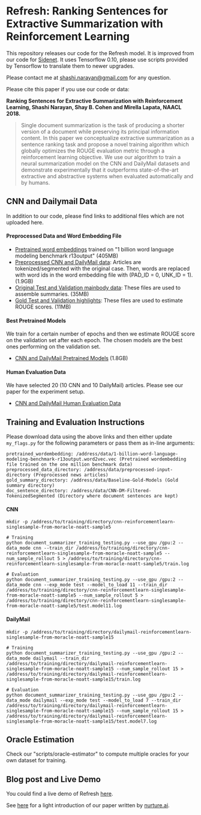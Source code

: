 # Refresh: Ranking Sentences for Extractive Summarization with Reinforcement Learning

This repository releases our code for the Refresh model. It is improved from our code for [Sidenet](https://github.com/shashiongithub/sidenet). It uses Tensorflow 0.10, please use scripts provided by Tensorflow to translate them to newer upgrades. 

Please contact me at shashi.narayan@gmail.com for any question.

Please cite this paper if you use our code or data:

**Ranking Sentences for Extractive Summarization with Reinforcement Learning, Shashi Narayan, Shay B. Cohen and Mirella Lapata, NAACL 2018.**

> Single document summarization is the task of producing a shorter version of a document while preserving its principal information content. In this paper we conceptualize extractive summarization as a sentence ranking task and propose a novel training algorithm which globally optimizes the ROUGE evaluation metric through a reinforcement learning objective. We use our algorithm to train a neural summarization model on the CNN and DailyMail datasets and demonstrate experimentally that it outperforms state-of-the-art extractive and abstractive systems when evaluated automatically and by humans.

## CNN and Dailymail Data

In addition to our code, please find links to additional files which are not uploaded here. 

#### Preprocessed Data and Word Embedding File

* [Pretrained word embeddings](http://kinloch.inf.ed.ac.uk/public/direct/Refresh-NAACL18-1-billion-benchmark-wordembeddings.tar.gz) trained on "1 billion word language modeling benchmark r13output" (405MB)
* [Preprocessed CNN and DailyMail data](http://kinloch.inf.ed.ac.uk/public/direct/Refresh-NAACL18-preprocessed-input-data.tar.gz): Articles are tokenized/segmented with the original case. Then, words are replaced with word ids in the word embedding file with (PAD_ID = 0, UNK_ID = 1). (1.9GB) 
* [Original Test and Validation mainbody data](http://kinloch.inf.ed.ac.uk/public/direct/Refresh-NAACL18-CNN-DM-Filtered-TokenizedSegmented.tar.gz): These files are used to assemble summaries. (35MB)
* [Gold Test and Validation highlights](http://kinloch.inf.ed.ac.uk/public/direct/Refresh-NAACL18-baseline-gold-data.tar.gz): These files are used to estimate ROUGE scores. (11MB)

#### Best Pretrained Models

We train for a certain number of epochs and then we estimate ROUGE score on the validation set after each epoch. The chosen models are the best ones performing on the validation set.  

* [CNN and DailyMail Pretrained Models](http://kinloch.inf.ed.ac.uk/public/direct/Refresh-NAACL18-pretrained-models.tar.gz) (1.8GB)

#### Human Evaluation Data

We have selected 20 (10 CNN and 10 DailyMail) articles. Please see our paper for the experiment setup.

* [CNN and DailyMail Human Evaluation Data](http://kinloch.inf.ed.ac.uk/public/direct/Refresh-NAACL18-human-evaluations.tar.gz)

## Training and Evaluation Instructions

Please download data using the above links and then either update `my_flags.py` for the following parameters or pass them as in-line arguments:

```
pretrained_wordembedding: /address/data/1-billion-word-language-modeling-benchmark-r13output.word2vec.vec (Pretrained wordembedding file trained on the one million benchmark data)
preprocessed_data_directory: /address/data/preprocessed-input-directory (Preprocessed news articles)
gold_summary_directory: /address/data/Baseline-Gold-Models (Gold summary directory)
doc_sentence_directory: /address/data/CNN-DM-Filtered-TokenizedSegmented (Directory where document sentences are kept)
```

#### CNN 

```
mkdir -p /address/to/training/directory/cnn-reinforcementlearn-singlesample-from-moracle-noatt-sample5

# Training
python document_summarizer_training_testing.py --use_gpu /gpu:2 --data_mode cnn --train_dir /address/to/training/directory/cnn-reinforcementlearn-singlesample-from-moracle-noatt-sample5 --num_sample_rollout 5 > /address/to/training/directory/cnn-reinforcementlearn-singlesample-from-moracle-noatt-sample5/train.log

# Evaluation
python document_summarizer_training_testing.py --use_gpu /gpu:2 --data_mode cnn --exp_mode test --model_to_load 11 --train_dir /address/to/training/directory/cnn-reinforcementlearn-singlesample-from-moracle-noatt-sample5 --num_sample_rollout 5 > /address/to/training/directory/cnn-reinforcementlearn-singlesample-from-moracle-noatt-sample5/test.model11.log
```

#### DailyMail

```
mkdir -p /address/to/training/directory/dailymail-reinforcementlearn-singlesample-from-moracle-noatt-sample15

# Training
python document_summarizer_training_testing.py --use_gpu /gpu:2 --data_mode dailymail --train_dir /address/to/training/directory/dailymail-reinforcementlearn-singlesample-from-moracle-noatt-sample15 --num_sample_rollout 15 > /address/to/training/directory/dailymail-reinforcementlearn-singlesample-from-moracle-noatt-sample15/train.log

# Evaluation
python document_summarizer_training_testing.py --use_gpu /gpu:2 --data_mode dailymail --exp_mode test --model_to_load 7 --train_dir /address/to/training/directory/dailymail-reinforcementlearn-singlesample-from-moracle-noatt-sample15 --num_sample_rollout 15 > /address/to/training/directory/dailymail-reinforcementlearn-singlesample-from-moracle-noatt-sample15/test.model7.log
```

## Oracle Estimation

Check our "scripts/oracle-estimator" to compute multiple oracles for your own dataset for training. 

## Blog post and Live Demo

You could find a live demo of Refresh [here](http://kinloch.inf.ed.ac.uk/sidenet.html).

See [here](https://nurture.ai/p/e5c2a653-404a-4af8-b35f-e9e0d17fd272) for a light introduction of our paper written by [nurture.ai](https://nurture.ai).

